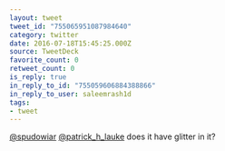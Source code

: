 ```yaml
---
layout: tweet
tweet_id: "755065951087984640"
category: twitter
date: 2016-07-18T15:45:25.000Z
source: TweetDeck
favorite_count: 0
retweet_count: 0
is_reply: true
in_reply_to_id: "755059606884388866"
in_reply_to_user: saleemrash1d
tags:
- tweet
---
```


[@spudowiar](https://twitter.com/@spudowiar) [@patrick_h_lauke](https://twitter.com/@patrick_h_lauke) does it have glitter in it?
